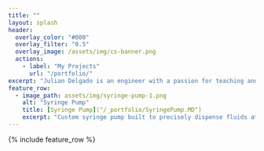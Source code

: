 ```yaml
---
title: ""
layout: splash
header:
  overlay_color: "#000"
  overlay_filter: "0.5"
  overlay_image: /assets/img/cs-banner.png
  actions:
    - label: "My Projects"
      url: "/portfolio/"
excerpt: "Julian Delgado is an engineer with a passion for teaching and bringing ideas to life. He specializes in microcontrollers and FFF printing."
feature_row:
  - image_path: assets/img/syringe-pump-1.png
    alt: "Syringe Pump"
    title: [Syringe Pump]("/_portfolio/SyringePump.MD")
    excerpt: "Custom syringe pump built to precisely dispense fluids at a minimum rate of 1 uL/min."
---
```


{% include feature_row %}

